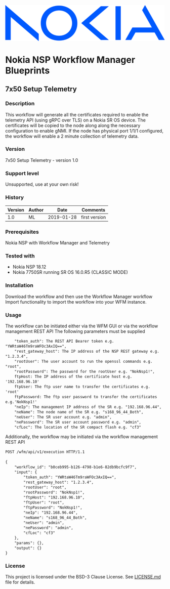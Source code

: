 ![NOKIA](https://raw.githubusercontent.com/nokia/nsp-workflow/master/logo.png)
# Nokia NSP Workflow Manager Blueprints
## 7x50 Setup Telemetry

### Description
This workflow will generate all the certificates required to enable the
telemetry API (using gRPC over TLS) on a Nokia SR OS device. The certificates
will be copied to the node along along the necessary configuration to enable
gNMI. If the node has physical port 1/1/1 configured, the workflow will enable
a 2 minute collection of telemetry data.

### Version
7x50 Setup Telemetry - version 1.0

### Support level
Unsupported, use at your own risk!

### History
|Version|Author|Date      |Comments     |
|-------|------|----------|-------------|
|   1.0 |  ML  |2019-01-28|first version|

### Prerequisites
Nokia NSP with Workflow Manager and Telemetry

### Tested with
* Nokia NSP 18.12
* Nokia 7750SR running SR OS 16.0.R5 (CLASSIC MODE)

### Installation
Download the workflow and then use the Workflow Manager workflow Import functionality to import the workflow into your WFM instance.

### Usage
The workflow can be initiated either via the WFM GUI or via the workflow management REST API
The following parameters must be supplied

```
    "token_auth": The REST API Bearer token e.g. "YWRtaW46Tm9raWFOc3AxIQ==",
    "rest_gateway_host": The IP address of the NSP REST gateway e.g. "1.2.3.4",
    "rootUser": The user account to run the openssl commands e.g. "root",
    "rootPassword": The password for the rootUser e.g. "NokNsp1!",
    ftpHost: The IP address of the certificate host e.g. '192.168.96.10'
    ftpUser: The ftp user name to transfer the certificates e.g. 'root'
    ftpPassword: The ftp user password to transfer the certificates e.g.'NokNsp1!'
    "neIp": The management IP address of the SR e.g. "192.168.96.44",
    "neName": The node name of the SR e.g. "s168_96_44_Both",
    "neUser": The SR user account e.g. "admin",
    "nePassword": The SR user account password e.g. "admin",
    "cfLoc": The location of the SR compact flash e.g. "cf3"
```

Additionally, the workflow may be initiated via the workflow management REST API

```
POST /wfm/api/v1/execution HTTP/1.1

{
    "workflow_id": "b0ceb995-b126-4798-b1e6-82db9bcfc9f7",
    "input": {
        "token_auth": "YWRtaW46Tm9raWFOc3AxIQ==",
        "rest_gateway_host": "1.2.3.4",
        "rootUser": "root",
        "rootPassword": "NokNsp1!",
        "ftpHost": "192.168.96.10",
        "ftpUser": "root",
        "ftpPassword": "NokNsp1!",
        "neIp": "192.168.96.44",
        "neName": "s168_96_44_Both",
        "neUser": "admin",
        "nePassword": "admin",
        "cfLoc": "cf3"
    },
    "params": {},
    "output": {}
}
```

### License
This project is licensed under the BSD-3 Clause License. See
[LICENSE.md](https://raw.githubusercontent.com/nokia/nsp-workflow/master/LICENSE.md) file for details.
